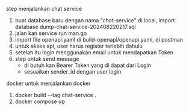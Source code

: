 step menjalankan chat service

1. buat database baru dengan nama "chat-service" di local, import database dump-chat-service-202408220217.sql 
2. jalan kan service run man.go
3. import file openapi.yaml di build-openapi/openapi.yaml, di postman
4. untuk akses api, user harus register terlebih dahulu
5. setelah itu login menggunakan email untuk mendapatkan Token
6. step untuk send message
   - di butuh kan Bearer Token yang di dapat dari Login
   - sesuaikan sender_id dengan user login

docker untuk menjalankan docker
1. docker build --tag chat-service .
2. docker compose up



   
 